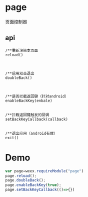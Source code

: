 # page

页面控制器

## api

```
/**重新渲染本页面
reload()



/**启用双击退出
doubleBack()



/**是否拦截返回键（针对android）
enableBackKey(enbale)


/**拦截返回键触发的回调
setBackKeyCallback(callback)


/**退出应用（android有效）
exit()
```

# Demo

```js
var page=weex.requireModule("page")
page.reload();
page.doubleBack();
page.enableBackKey(true);
page.setBackKeyCallback(()=>{})

```




